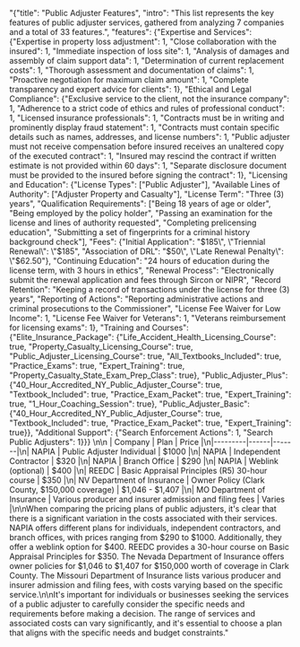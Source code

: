 "{\"title\": \"Public Adjuster Features\", \"intro\": \"This list represents the key features of public adjuster services, gathered from analyzing 7 companies and a total of 33 features.\", \"features\": {\"Expertise and Services\": {\"Expertise in property loss adjustment\": 1, \"Close collaboration with the insured\": 1, \"Immediate inspection of loss site\": 1, \"Analysis of damages and assembly of claim support data\": 1, \"Determination of current replacement costs\": 1, \"Thorough assessment and documentation of claims\": 1, \"Proactive negotiation for maximum claim amount\": 1, \"Complete transparency and expert advice for clients\": 1}, \"Ethical and Legal Compliance\": {\"Exclusive service to the client, not the insurance company\": 1, \"Adherence to a strict code of ethics and rules of professional conduct\": 1, \"Licensed insurance professionals\": 1, \"Contracts must be in writing and prominently display fraud statement\": 1, \"Contracts must contain specific details such as names, addresses, and license numbers\": 1, \"Public adjuster must not receive compensation before insured receives an unaltered copy of the executed contract\": 1, \"Insured may rescind the contract if written estimate is not provided within 60 days\": 1, \"Separate disclosure document must be provided to the insured before signing the contract\": 1}, \"Licensing and Education\": {\"License Types\": [\"Public Adjuster\"], \"Available Lines of Authority\": [\"Adjuster Property and Casualty\"], \"License Term\": \"Three (3) years\", \"Qualification Requirements\": [\"Being 18 years of age or older\", \"Being employed by the policy holder\", \"Passing an examination for the license and lines of authority requested\", \"Completing prelicensing education\", \"Submitting a set of fingerprints for a criminal history background check\"], \"Fees\": {\"Initial Application\": \"$185\", \"Triennial Renewal\": \"$185\", \"Association of DRL\": \"$50\", \"Late Renewal Penalty\": \"$62.50\"}, \"Continuing Education\": \"24 hours of education during the license term, with 3 hours in ethics\", \"Renewal Process\": \"Electronically submit the renewal application and fees through Sircon or NIPR\", \"Record Retention\": \"Keeping a record of transactions under the license for three (3) years\", \"Reporting of Actions\": \"Reporting administrative actions and criminal prosecutions to the Commissioner\", \"License Fee Waiver for Low Income\": 1, \"License Fee Waiver for Veterans\": 1, \"Veterans reimbursement for licensing exams\": 1}, \"Training and Courses\": {\"Elite_Insurance_Package\": {\"Life_Accident_Health_Licensing_Course\": true, \"Property_Casualty_Licensing_Course\": true, \"Public_Adjuster_Licensing_Course\": true, \"All_Textbooks_Included\": true, \"Practice_Exams\": true, \"Expert_Training\": true, \"Property_Casualty_State_Exam_Prep_Class\": true}, \"Public_Adjuster_Plus\": {\"40_Hour_Accredited_NY_Public_Adjuster_Course\": true, \"Textbook_Included\": true, \"Practice_Exam_Packet\": true, \"Expert_Training\": true, \"1_Hour_Coaching_Session\": true}, \"Public_Adjuster_Basic\": {\"40_Hour_Accredited_NY_Public_Adjuster_Course\": true, \"Textbook_Included\": true, \"Practice_Exam_Packet\": true, \"Expert_Training\": true}}, \"Additional Support\": {\"Search Enforcement Actions\": 1, \"Search Public Adjusters\": 1}}} \n\n | Company | Plan | Price |\n|---------|------|-------|\n| NAPIA   | Public Adjuster Individual | $1000 |\n| NAPIA   | Independent Contractor | $320 |\n| NAPIA   | Branch Office | $290 |\n| NAPIA   | Weblink (optional) | $400 |\n| REEDC   | Basic Appraisal Principles (R5) 30-hour course | $350 |\n| NV Department of Insurance | Owner Policy (Clark County, $150,000 coverage) | $1,046 - $1,407 |\n| MO Department of Insurance | Various producer and insurer admission and filing fees | Varies |\n\nWhen comparing the pricing plans of public adjusters, it's clear that there is a significant variation in the costs associated with their services. NAPIA offers different plans for individuals, independent contractors, and branch offices, with prices ranging from $290 to $1000. Additionally, they offer a weblink option for $400. REEDC provides a 30-hour course on Basic Appraisal Principles for $350. The Nevada Department of Insurance offers owner policies for $1,046 to $1,407 for $150,000 worth of coverage in Clark County. The Missouri Department of Insurance lists various producer and insurer admission and filing fees, with costs varying based on the specific service.\n\nIt's important for individuals or businesses seeking the services of a public adjuster to carefully consider the specific needs and requirements before making a decision. The range of services and associated costs can vary significantly, and it's essential to choose a plan that aligns with the specific needs and budget constraints."
